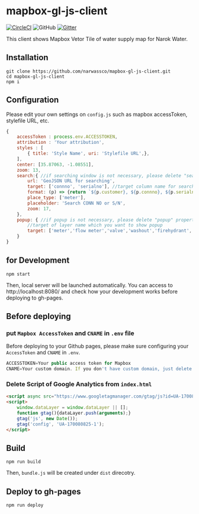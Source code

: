# mapbox-gl-js-client
[![CircleCI](https://circleci.com/gh/narwassco/mapbox-gl-js-client.svg?style=svg)](https://circleci.com/gh/narwassco/mapbox-gl-js-client)
![GitHub](https://img.shields.io/github/license/narwassco/mapbox-gl-js-client)
[![Gitter](https://badges.gitter.im/narwassco/community.svg)](https://gitter.im/narwassco/community?utm_source=badge&utm_medium=badge&utm_campaign=pr-badge)

This client shows Mapbox Vetor Tile of water supply map for Narok Water.

## Installation

```
git clone https://github.com/narwassco/mapbox-gl-js-client.git
cd mapbox-gl-js-client
npm i
```

## Configuration
Please edit your own settings on `config.js` such as mapbox accessToken, stylefile URL, etc.

```js
{
    accessToken : process.env.ACCESSTOKEN,
    attribution : 'Your attribution',
    styles : [
        { title: 'Style Name', uri: 'Stylefile URL',}, 
    ],
    center: [35.87063, -1.08551],
    zoom: 13,
    search:{ //if searching window is not necessary, please delete "search" property from config.js
        url: 'GeoJSON URL for searching',
        target: ['connno', 'serialno'], //target column name for searching
        format: (p) => {return `${p.customer}, ${p.connno}, ${p.serialno}, ${p.village}`}, //format of searching result
        place_type: ['meter'],
        placeholder: 'Search CONN NO or S/N',
        zoom: 17,
    },
    popup: { //if popup is not necessary, please delete "popup" property from config.js
        //target of layer name which you want to show popup
        target: ['meter','flow meter','valve','washout','firehydrant','tank','pipeline'/**,'intake','wtp'*/]
    }
}
```

## for Development

```
npm start
```
Then, local server will be launched automatically. You can access to http://localhost:8080/ and check how your development works before deploying to gh-pages.

## Before deploying
### put `Mapbox AccessToken` and `CNAME` in `.env` file
Before deploying to your Github pages, please make sure configuring your `AccessToken` and `CNAME` in `.env`. 

```js
ACCESSTOKEN=Your public access token for Mapbox
CNAME=Your custom domain. If you don't have custom domain, just delete it.
```

### Delete Script of Google Analytics from `index.html`
```html
<script async src="https://www.googletagmanager.com/gtag/js?id=UA-170080825-1"></script>
<script>
    window.dataLayer = window.dataLayer || [];
    function gtag(){dataLayer.push(arguments);}
    gtag('js', new Date());
    gtag('config', 'UA-170080825-1');
</script>
```

## Build

```
npm run build
```
Then, `bundle.js` will be created under `dist` direcotry.

## Deploy to gh-pages

```
npm run deploy
```

